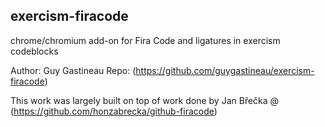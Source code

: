 ## exercism-firacode

chrome/chromium add-on for Fira Code and ligatures in exercism codeblocks

Author: Guy Gastineau
Repo: (https://github.com/guygastineau/exercism-firacode)

This work was largely built on top of work done by Jan Břečka @ (https://github.com/honzabrecka/github-firacode)

